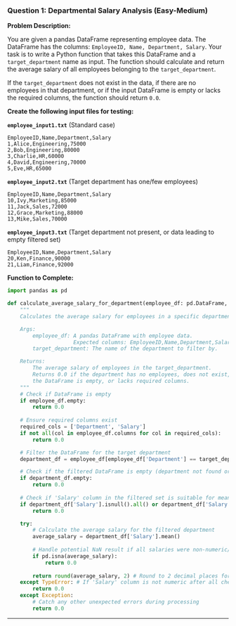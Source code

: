 
### Question 1: Departmental Salary Analysis (Easy-Medium)

**Problem Description:**

You are given a pandas DataFrame representing employee data. The DataFrame has the columns: `EmployeeID, Name, Department, Salary`. Your task is to write a Python function that takes this DataFrame and a `target_department` name as input. The function should calculate and return the average salary of all employees belonging to the `target_department`.

If the `target_department` does not exist in the data, if there are no employees in that department, or if the input DataFrame is empty or lacks the required columns, the function should return `0.0`.

**Create the following input files for testing:**

**`employee_input1.txt`** (Standard case)
```csv
EmployeeID,Name,Department,Salary
1,Alice,Engineering,75000
2,Bob,Engineering,80000
3,Charlie,HR,60000
4,David,Engineering,70000
5,Eve,HR,65000
```

**`employee_input2.txt`** (Target department has one/few employees)
```csv
EmployeeID,Name,Department,Salary
10,Ivy,Marketing,85000
11,Jack,Sales,72000
12,Grace,Marketing,88000
13,Mike,Sales,70000
```

**`employee_input3.txt`** (Target department not present, or data leading to empty filtered set)
```csv
EmployeeID,Name,Department,Salary
20,Ken,Finance,90000
21,Liam,Finance,92000
```
**Function to Complete:**
```python
import pandas as pd

def calculate_average_salary_for_department(employee_df: pd.DataFrame, target_department: str) -> float:
    """
    Calculates the average salary for employees in a specific department from a DataFrame.

    Args:
        employee_df: A pandas DataFrame with employee data.
                     Expected columns: EmployeeID,Name,Department,Salary
        target_department: The name of the department to filter by.

    Returns:
        The average salary of employees in the target_department.
        Returns 0.0 if the department has no employees, does not exist,
        the DataFrame is empty, or lacks required columns.
    """
    # Check if DataFrame is empty
    if employee_df.empty:
        return 0.0
            
    # Ensure required columns exist
    required_cols = ['Department', 'Salary']
    if not all(col in employee_df.columns for col in required_cols):
        return 0.0

    # Filter the DataFrame for the target department
    department_df = employee_df[employee_df['Department'] == target_department]

    # Check if the filtered DataFrame is empty (department not found or no employees)
    if department_df.empty:
        return 0.0
    
    # Check if 'Salary' column in the filtered set is suitable for mean calculation
    if department_df['Salary'].isnull().all() or department_df['Salary'].empty:
        return 0.0

    try:
        # Calculate the average salary for the filtered department
        average_salary = department_df['Salary'].mean()
        
        # Handle potential NaN result if all salaries were non-numeric/null
        if pd.isna(average_salary):
            return 0.0
            
        return round(average_salary, 2) # Round to 2 decimal places for consistency
    except TypeError: # If 'Salary' column is not numeric after all checks
        return 0.0
    except Exception:
        # Catch any other unexpected errors during processing
        return 0.0
```

---
